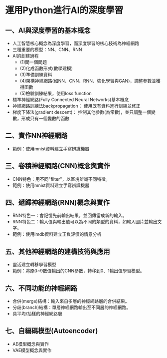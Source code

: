 # 運用Python進行AI的深度學習

## 一、AI與深度學習的基本概念
- 人工智慧核心概念為深度學習，而深度學習的核心技術為神經網路
- 三種重要的模型：NN、CNN、RNN
- AI的創建過程
  - (1)問一個問題
  - (2)化成函數形式(數學建模)
  - (3)準備訓練資料
  - (4)架構神經網路(如NN、CNN、RNN、強化學習與GAN)，調整參數並獲得函數
  - (5)檢驗訓練結果，使用loss function
- 標準神經網路(Fully Connected Neural Networks)基本概念
- 神經網路訓練法backpropagation：
  使用既有資料進行訓練並修正
- 梯度下降法(gradient descent)：
  控制其他參數(為常數)，並只調整一個變數，形成只有一個變數的函數

## 二、實作NN神經網路
- 範例：使用mnist資料建立手寫辨識機器

## 三、卷積神經網路(CNN)概念與實作
- CNN特色：用不同"filter"，以區塊辨識不同特徵。
- 範例：使用mnist資料建立手寫辨識機器

## 四、遞歸神經網路(RNN)概念與實作
- RNN特色一：會記憶先前輸出結果，並回傳當成新的輸入。
- RNN特色二：輸入值與輸出值可以為不同的類型的資料，如輸入圖片並輸出文字。
- 範例：使用imdb資料建立正負評價的情意分析

## 五、其他神經網路的建構技術與應用
- 靈活建立轉移學習模型
- 範例：將原0~9數值輸出的CNN參數，轉移到0、1輸出值學習模型。

## 六、不同功能的神經網路
- 合併(merge)結構：輸入來自多層的神經網路層的合併結果。
- 分歧(branch)結構：單層神經網路輸出至不同層的神經網路。
- 具平均/抽樣的神經網路層

## 七、自編碼模型(Autoencoder)
- AE模型概念與實作
- VAE模型概念與實作
